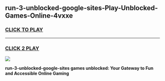
## run-3-unblocked-google-sites-Play-Unblocked-Games-Online-4vxxe
<h3>
<a href="https://premium76.site?title=run-3-unblocked-google-sites&ref=25A">CLICK TO PLAY</a></h3>
<hr>

<h3>
<a href="https://premium76.site?title=run-3-unblocked-google-sites&ref=25A">CLICK 2 PLAY</a>
  
</h3>

<a href="https://premium76.site?title=run-3-unblocked-google-sites&ref=25A"><img src="https://clearcache.store/games.png"></a>


**run-3-unblocked-google-sites games unblocked: Your Gateway to Fun and Accessible Online Gaming**

